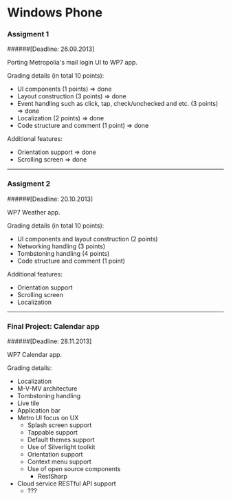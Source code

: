 Windows Phone
============

### Assigment 1 
######[Deadline: 26.09.2013]

Porting Metropolia's mail login UI to WP7 app.

Grading details (in total 10 points):
* UI components (1 points) => done
* Layout construction (3 points) => done
* Event handling such as click, tap, check/unchecked and etc. (3 points) => done
* Localization (2 points) => done
* Code structure and comment (1 point) => done

Additional features:
* Orientation support => done
* Scrolling screen => done

---

### Assigment 2
######[Deadline: 20.10.2013]

WP7 Weather app.

Grading details (in total 10 points):
* UI components and layout construction (2 points)
* Networking handling (3 points)
* Tombstoning handling (4 points)
* Code structure and comment (1 point)

Additional features:
* Orientation support
* Scrolling screen
* Localization

---

### Final Project: Calendar app
######[Deadline: 28.11.2013]

WP7 Calendar app.

Grading details:
* Localization
* M-V-MV architecture
* Tombstoning handling
* Live tile
* Application bar
* Metro UI focus on UX
  * Splash screen support
  * Tappable support
  * Default themes support
  * Use of Silverlight toolkit
  * Orientation support
  * Context menu support
  * Use of open source components
    * RestSharp
* Cloud service RESTful API support
  * ???